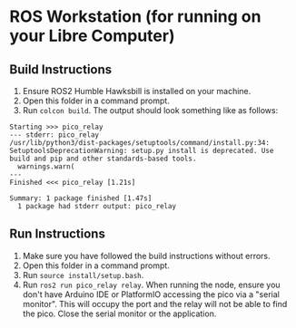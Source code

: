 # ROS Workstation (for running on your Libre Computer)

## Build Instructions
1. Ensure ROS2 Humble Hawksbill is installed on your machine.
2. Open this folder in a command prompt.
3. Run `colcon build`. The output should look something like as follows:
```
Starting >>> pico_relay
--- stderr: pico_relay                   
/usr/lib/python3/dist-packages/setuptools/command/install.py:34: SetuptoolsDeprecationWarning: setup.py install is deprecated. Use build and pip and other standards-based tools.
  warnings.warn(
---
Finished <<< pico_relay [1.21s]

Summary: 1 package finished [1.47s]
  1 package had stderr output: pico_relay
```

## Run Instructions 
1. Make sure you have followed the build instructions without errors.
2. Open this folder in a command prompt.
3. Run `source install/setup.bash`.
4. Run `ros2 run pico_relay relay`.
  When running the node, ensure you don't have Arduino IDE or PlatformIO accessing the pico via a "serial monitor".
  This will occupy the port and the relay will not be able to find the pico. Close the serial monitor or the application.


